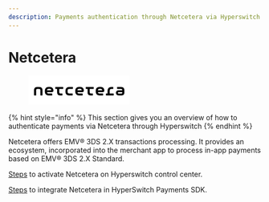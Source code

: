 ```yaml
---
description: Payments authentication through Netcetera via Hyperswitch
---
```


# Netcetera

<div align="left">

<figure><img src="../../../../../../.gitbook/assets/Screenshot 2024-07-05 at 1.27.28 PM.png" alt="" width="201"><figcaption></figcaption></figure>

</div>

{% hint style="info" %}
This section gives you an overview of how to authenticate payments via Netcetera through Hyperswitch
{% endhint %}

Netcetera offers  EMV® 3DS 2.X transactions processing. It provides an ecosystem, incorporated into the merchant app to process in-app payments based on EMV® 3DS 2.X Standard.



[Steps](../../../../3ds-decision-manager/external-authentication-for-3ds.md) to activate Netcetera on Hyperswitch control center.

[Steps](authenticating-payments-via-netcetera-through-hyperswitch-sdk.md) to integrate Netcetera in HyperSwitch Payments SDK.
